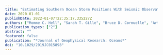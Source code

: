 ```yaml
---
title: "Estimating Southern Ocean Storm Positions With Seismic Observations"
date: 2020-01-01
publishDate: 2022-01-07T22:35:17.335227Z
authors: ["Momme C. Hell", "Sarah T. Gille", "Bruce D. Cornuelle", "Arthur J. Miller", "Peter D. Bromirski", "Alex D. Crawford"]
publication_types: ["2"]
abstract: ""
featured: false
publication: "*Journal of Geophysical Research: Oceans*"
doi: "10.1029/2019JC015898"
---
```


